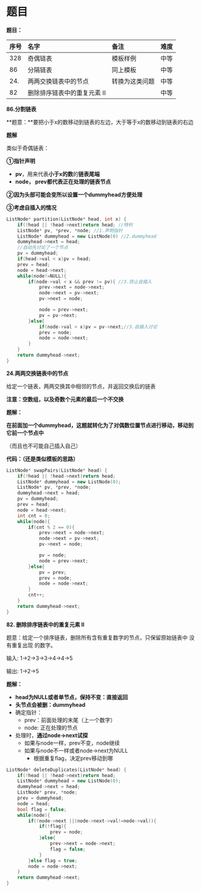 # 题目

**题目：**

| 序号 | 名字 | 备注 | 难度 |
| :--- | :--- | :--- | :--- |
| 328 | 奇偶链表 | 模板样例 | 中等 |
| 86 | 分隔链表 | 同上模板 | 中等 |
| 24. | 两两交换链表中的节点 | 转换为这类问题 | 中等 |
| 82 | 删除排序链表中的重复元素 II |  | 中等 |

**86.分割链表**

**题意：**要把小于x的数移动到链表的左边，大于等于x的数移动到链表的右边

**题解**

类似于奇偶链表：

**①指针声明**

* **pv**，用来代表**小于x的数**的**链表尾端**
* **node， prev都代表正在处理的链表节点**

**②因为头部可能会变所以设置一个dummyhead方便处理**

**③考虑自插入的情况**

```cpp
ListNode* partition(ListNode* head, int x) {
    if(!head || !head->next)return head; //特判
    ListNode* pv, *prev, *node; //1.声明指针
    ListNode* dummyhead = new ListNode(0) //2.dummyhead
    dummyhead->next = head;
    //自动先讨论了一个节点
    pv = dummyhead;
    if(head->val < x)pv = head;
    prev = head;
    node = head->next;
    while(node!=NULL){
        if(node->val < x && prev != pv){ //3.防止自插入
            prev->next = node->next;
            node->next = pv->next;
            pv->next = node;

            node = prev->next;
            pv = pv->next;
        }else{
            if(node->val < x)pv = pv->next;//3.自插入讨论
            prev = node;
            node = node->next;
        }
    }
    return dummyhead->next;
}
```

**24.两两交换链表中的节点**

给定一个链表，两两交换其中相邻的节点，并返回交换后的链表

**注意：空数组，以及奇数个元素的最后一个不交换**

**题解：**

**在前面加一个dummyhead，这题就转化为了对偶数位置节点进行移动，移动到它前一个节点中**

（而且也不可能自己插入自己）

**代码：（还是类似模板的思路）**

```cpp
ListNode* swapPairs(ListNode* head) {
    if(!head || !head->next)return head;
    ListNode* dummyhead = new ListNode(0);
    ListNode* pv, *prev, *node;
    dummyhead->next = head;
    pv = dummyhead;
    prev = head;
    node = head->next;
    int cnt = 0;
    while(node){
        if(cnt % 2 == 0){
            prev->next = node->next;
            node->next = pv->next;
            pv->next = node;

            pv = node;
            node = prev->next;
        }else{
            pv = prev;
            prev = node;
            node = node->next;
        }
        cnt++;
    }
    return dummyhead->next;
}
```

**82. 删除排序链表中的重复元素 II**

题意：给定一个排序链表，删除所有含有重复数字的节点，只保留原始链表中 没有重复出现 的数字。

输入: 1-&gt;2-&gt;3-&gt;3-&gt;4-&gt;4-&gt;5 

输出: 1-&gt;2-&gt;5

**题解：**

* **head为NULL或者单节点，保持不变：直接返回**
* **头节点会被删：dummyhead**
* 确定指针：
  * prev：前面处理的末尾（上一个数字）
  * node: 正在处理的节点
* 处理时，**通过node-&gt;next试探**
  * 如果与node一样，prev不变，node继续
  * 如果与node不一样或者node-&gt;next为NULL
    * 根据重复flag，决定prev移动到哪

```cpp
ListNode* deleteDuplicates(ListNode* head) {
    if(!head || !head->next)return head;
    ListNode* dummyhead = new ListNode(0);
    dummyhead->next = head;
    ListNode* prev, *node;
    prev = dummyhead;
    node = head;
    bool flag = false;
    while(node){
        if(!node->next ||(node->next->val!=node->val)){ 
            if(!flag){
                prev = node;
            }else{
                prev->next = node->next;
                flag = false;
            }
        }else flag = true;
        node = node->next;
    }
    return dummyhead->next;
}
```



